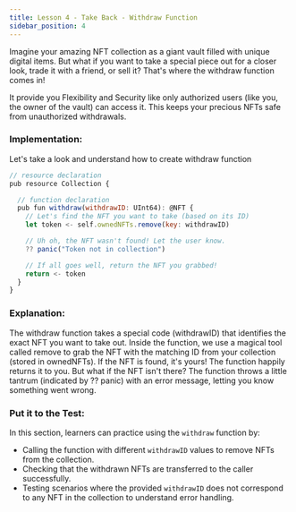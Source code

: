 ```yaml
---
title: Lesson 4 - Take Back - Withdraw Function
sidebar_position: 4
---
```


Imagine your amazing NFT collection as a giant vault filled with unique digital items. But what if you want to take a special piece out for a closer look, trade it with a friend, or sell it? That's where the withdraw function comes in!

It provide you Flexibility and Security like only authorized users (like you, the owner of the vault) can access it. This keeps your precious NFTs safe from unauthorized withdrawals.

### **Implementation:**

Let's take a look and understand how to create withdraw function

```jsx
// resource declaration
pub resource Collection {

  // function declaration
  pub fun withdraw(withdrawID: UInt64): @NFT {
    // Let's find the NFT you want to take (based on its ID)
    let token <- self.ownedNFTs.remove(key: withdrawID)

    // Uh oh, the NFT wasn't found! Let the user know.
    ?? panic("Token not in collection")

    // If all goes well, return the NFT you grabbed!
    return <- token
  }
}
```

### **Explanation:**

The withdraw function takes a special code (withdrawID) that identifies the exact NFT you want to take out.
Inside the function, we use a magical tool called remove to grab the NFT with the matching ID from your collection (stored in ownedNFTs).
If the NFT is found, it's yours! The function happily returns it to you.
But what if the NFT isn't there? The function throws a little tantrum (indicated by ?? panic) with an error message, letting you know something went wrong.

### **Put it to the Test:**

In this section, learners can practice using the `withdraw` function by:

- Calling the function with different `withdrawID` values to remove NFTs from the collection.
- Checking that the withdrawn NFTs are transferred to the caller successfully.
- Testing scenarios where the provided `withdrawID` does not correspond to any NFT in the collection to understand error handling.
